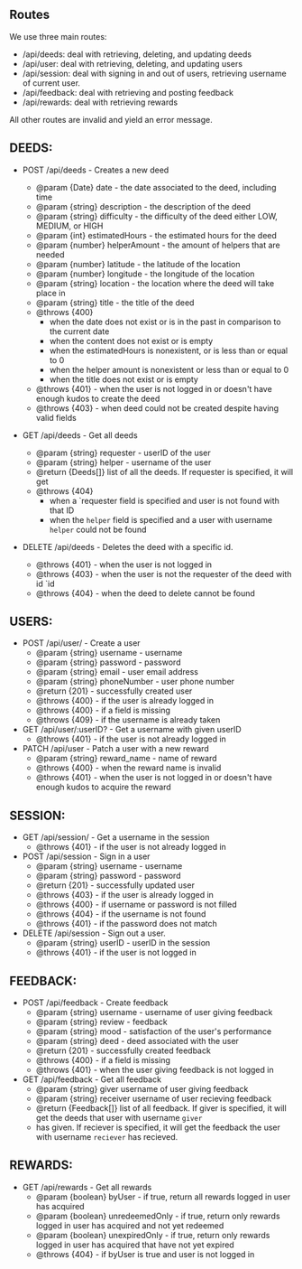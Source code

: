 ## Routes

We use three main routes:

* /api/deeds: deal with retrieving, deleting, and updating deeds
* /api/user: deal with retrieving, deleting, and updating users
* /api/session: deal with signing in and out of users, retrieving username of current user.
* /api/feedback: deal with retrieving and posting feedback
* /api/rewards: deal with retrieving rewards

All other routes are invalid and yield an error message.

## DEEDS: 

* POST /api/deeds - Creates a new deed
    * @param {Date} date - the date associated to the deed, including time
    * @param {string} description - the description of the deed
    * @param {string} difficulty - the difficulty of the deed either LOW, MEDIUM, or HIGH
    * @param {int} estimatedHours - the estimated hours for the deed
    * @param {number} helperAmount - the amount of helpers that are needed 
    * @param {number} latitude - the latitude of the location
    * @param {number} longitude - the longitude of the location
    * @param {string} location - the location where the deed will take place in 
    * @param {string} title - the title of the deed
    * @throws {400}
        * when the date does not exist or is in the past in comparison to the current date
        * when the content does not exist or is empty
        * when the estimatedHours is nonexistent, or is less than or equal to 0 
        * when the helper amount is nonexistent or less than or equal to 0
        * when the title does not exist or is empty
    * @throws {401} - when the user is not logged in or doesn't have enough kudos to create the deed
    * @throws {403} - when deed could not be created despite having valid fields

* GET /api/deeds - Get all deeds
    * @param {string} requester - userID of the user 
    * @param {string} helper - username of the user 
    * @return {Deeds[]} list of all the deeds. If requester is specified, it will get
    * @throws {404}
        * when a `requester field is specified and user is not found with that ID
        * when the `helper` field is specified and a user with username `helper` could not be found
* DELETE /api/deeds - Deletes the deed with a specific id. 
    * @throws {401} - when the user is not logged in
    * @throws {403} - when the user is not the requester of the deed with id `id 
    * @throws {404} - when the deed to delete cannot be found

## USERS:

 * POST /api/user/ - Create a user
    * @param {string} username - username
    * @param {string} password - password
    * @param {string} email - user email address
    * @param {string} phoneNumber - user phone number
    * @return {201} - successfully created user
    * @throws {400} - if the user is already logged in
    * @throws {400} - if a field is missing
    * @throws {409} - if the username is already taken
 * GET /api/user/:userID? - Get a username with given userID
    * @throws {401} - if the user is not already logged in
 * PATCH /api/user - Patch a user with a new reward
     * @param {string} reward_name - name of reward
     * @throws {400} - when the reward name is invalid
     * @throws {401} - when the user is not logged in or doesn't have enough kudos to acquire the reward

## SESSION: 

 * GET /api/session/ - Get a username in the session
    * @throws {401} - if the user is not already logged in
 * POST /api/session - Sign in a user
    * @param {string} username - username
    * @param {string} password - password
    * @return {201} - successfully updated user
    * @throws {403} - if the user is already logged in
    * @throws {400} - if username or password is not filled
    * @throws {404} - if the username is not found
    * @throws {401} - if the password does not match
 * DELETE /api/session - Sign out a user.
    * @param {string} userID - userID in the session
    * @throws {401} - if the user is not logged in

## FEEDBACK:

 * POST /api/feedback - Create feedback
    * @param {string} username - username of user giving feedback
    * @param {string} review - feedback
    * @param {string} mood - satisfaction of the user's performance
    * @param {string} deed - deed associated with the user
    * @return {201} - successfully created feedback
    * @throws {400} - if a field is missing
    * @throws {401} - when the user giving feedback is not logged in
 * GET /api/feedback - Get all feedback
    * @param {string} giver username of user giving feedback
    * @param {string} receiver username of user recieving feedback
    * @return {Feedback[]} list of all feedback. If giver is specified, it will get the deeds that user with username `giver`
    *  has given. If reciever is specified, it will get the feedback the user with username `reciever` has recieved. 

## REWARDS:

 * GET /api/rewards - Get all rewards
    * @param {boolean} byUser - if true, return all rewards logged in user has acquired
    * @param {boolean} unredeemedOnly - if true, return only rewards logged in user has acquired and not yet redeemed
    * @param {boolean} unexpiredOnly - if true, return only rewards logged in user has acquired that have not yet expired
    * @throws {404} - if byUser is true and user is not logged in

